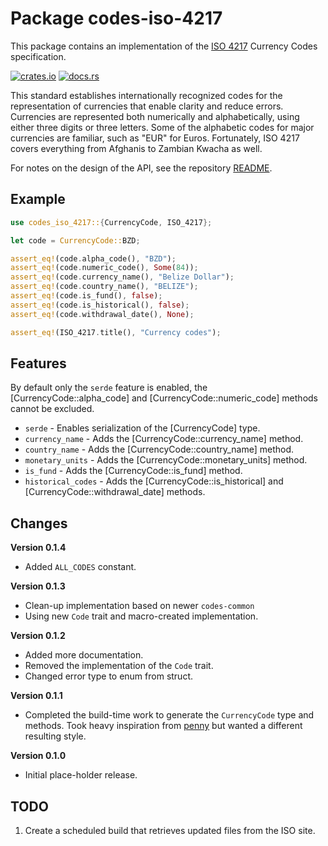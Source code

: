 # Package codes-iso-4217

This package contains an implementation of the
[ISO 4217](https://www.iso.org/iso-4217-currency-codes.html)
Currency Codes specification.

[![crates.io](https://img.shields.io/crates/v/codes-iso-4217.svg)](https://crates.io/crates/codes-iso-4217)
[![docs.rs](https://docs.rs/codes-iso-4217/badge.svg)](https://docs.rs/codes-iso-4217)

This standard establishes internationally recognized codes for the
representation of currencies that enable clarity and reduce errors. Currencies
are represented both numerically and alphabetically, using either three digits
or three letters. Some of the alphabetic codes for major currencies are
familiar, such as "EUR" for Euros. Fortunately, ISO 4217 covers everything
from Afghanis to Zambian Kwacha as well.

For notes on the design of the API, see the repository 
[README](https://github.com/johnstonskj/rust-codes/blob/main/README.md).

## Example

```rust
use codes_iso_4217::{CurrencyCode, ISO_4217};

let code = CurrencyCode::BZD;

assert_eq!(code.alpha_code(), "BZD");
assert_eq!(code.numeric_code(), Some(84));
assert_eq!(code.currency_name(), "Belize Dollar");
assert_eq!(code.country_name(), "BELIZE");
assert_eq!(code.is_fund(), false);
assert_eq!(code.is_historical(), false);
assert_eq!(code.withdrawal_date(), None);

assert_eq!(ISO_4217.title(), "Currency codes");
```

## Features

By default only the `serde` feature is enabled, the [CurrencyCode::alpha_code] and
[CurrencyCode::numeric_code] methods cannot be excluded.

* `serde` - Enables serialization of the [CurrencyCode] type.
* `currency_name` - Adds the [CurrencyCode::currency_name] method.
* `country_name` - Adds the [CurrencyCode::country_name] method.
* `monetary_units` - Adds the [CurrencyCode::monetary_units] method.
* `is_fund` - Adds the [CurrencyCode::is_fund] method.
* `historical_codes` - Adds the [CurrencyCode::is_historical] and [CurrencyCode::withdrawal_date] methods.

## Changes

**Version 0.1.4**

* Added `ALL_CODES` constant.

**Version 0.1.3**

* Clean-up implementation based on newer `codes-common`
* Using new `Code` trait and macro-created implementation.

**Version 0.1.2**

* Added more documentation.
* Removed the implementation of the `Code` trait.
* Changed error type to enum from struct.

**Version 0.1.1**

* Completed the build-time work to generate the `CurrencyCode` type and
  methods. Took heavy inspiration from
  [penny](https://github.com/bb010g/penny) but wanted a different resulting style.

**Version 0.1.0**

* Initial place-holder release.

## TODO

1. Create a scheduled build that retrieves updated files from the ISO site.
